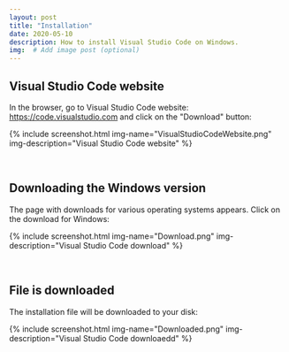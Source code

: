 ```yaml
---
layout: post
title: "Installation"
date: 2020-05-10
description: How to install Visual Studio Code on Windows.
img:  # Add image post (optional)
---
```

## Visual Studio Code website

In the browser, go to Visual Studio Code website: <https://code.visualstudio.com> and click on the "Download" button:

{% include screenshot.html img-name="VisualStudioCodeWebsite.png" img-description="Visual Studio Code website" %}

<br />

## Downloading the Windows version

The page with downloads for various operating systems appears. Click on the download for Windows:

{% include screenshot.html img-name="Download.png" img-description="Visual Studio Code download" %}

<br />

## File is downloaded

The installation file will be downloaded to your disk:

{% include screenshot.html img-name="Downloaded.png" img-description="Visual Studio Code downloaedd" %}
